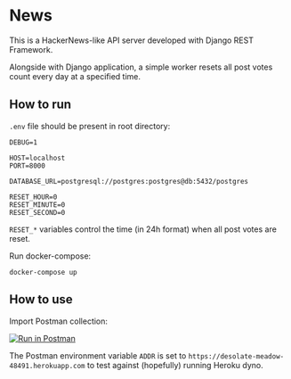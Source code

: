 # News

This is a HackerNews-like API server developed with Django REST Framework. 

Alongside with Django application, a simple worker resets all post votes count every day at a specified time.

## How to run

`.env` file should be present in root directory:
```
DEBUG=1

HOST=localhost
PORT=8000

DATABASE_URL=postgresql://postgres:postgres@db:5432/postgres

RESET_HOUR=0
RESET_MINUTE=0
RESET_SECOND=0
```

`RESET_*` variables control the time (in 24h format) when all post votes are reset.

Run docker-compose:
```
docker-compose up
```

## How to use

Import Postman collection:

[![Run in Postman](https://run.pstmn.io/button.svg)](https://app.getpostman.com/run-collection/270385be41e987fed7f0#?env%5BNEWS_PROD%5D=W3sia2V5IjoiQUREUiIsInZhbHVlIjoiaHR0cDovL2Rlc29sYXRlLW1lYWRvdy00ODQ5MS5oZXJva3VhcHAuY29tIiwiZW5hYmxlZCI6dHJ1ZX1d)

The Postman environment variable `ADDR` is set to `https://desolate-meadow-48491.herokuapp.com` to test against (hopefully) running Heroku dyno.
